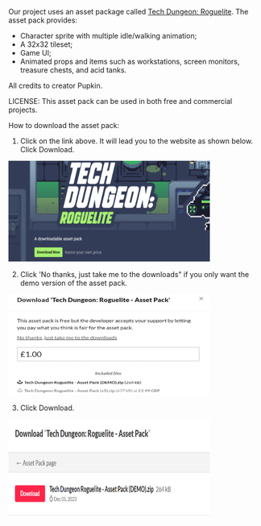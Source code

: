 Our project uses an asset package called [Tech Dungeon: Roguelite](https://trevor-pupkin.itch.io/tech-dungeon-roguelite). The asset pack provides:
* Character sprite with multiple idle/walking animation;
* A 32x32 tileset;
* Game UI;
* Animated props and items such as workstations, screen monitors, treasure chests, and acid tanks.


All credits to creator Pupkin. 

LICENSE: This asset pack can be used in both free and commercial projects.

How to download the asset pack:
1. Click on the link above. It will lead you to the website as shown below. Click Download.

<img src = "/Media/asset%20pack.png" width="400" height="200">

2. Click 'No thanks, just take me to the downloads" if you only want the demo version of the asset pack. 

<img src = "/Media/free%20asset%20pack.png" width="400" height="200">

3. Click Download. 
<img src = "/Media/download%20asset%20pack.png" width="400" height="200">

